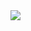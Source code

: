 <img src="https://github.com/akshaybahadur21/ml-notes/blob/master/notes_images/neural_network_training.jpg">
